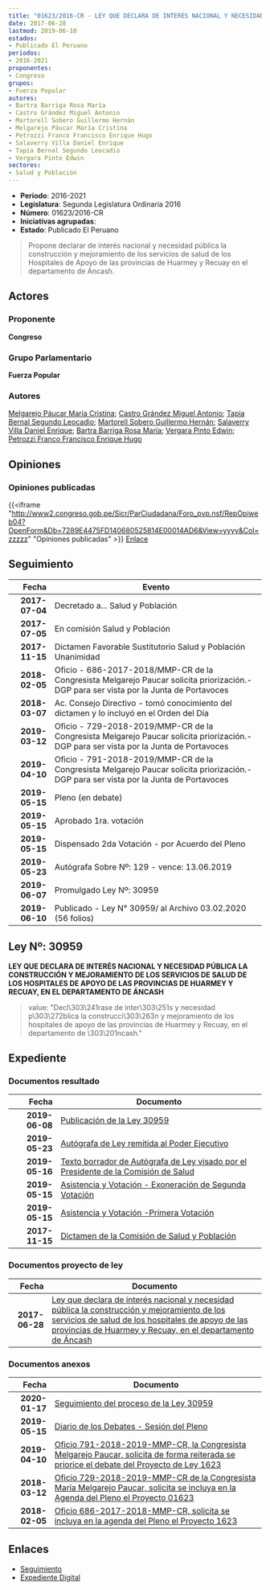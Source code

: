 ```yaml
---
title: "01623/2016-CR - LEY QUE DECLARA DE INTERÉS NACIONAL Y NECESIDAD PÚBLICA LA CONSTRUCCIÓN Y MEJORAMIENTO DE LOS SERVICIOS DE SALUD DE LOS HOSPITALES DE APOYO DE LAS PROVINCIAS DE HUARMEY Y RECUAY, EN EL DEPARTAMENTO DE ANCASH"
date: 2017-06-28
lastmod: 2019-06-10
estados:
- Publicado El Peruano
periodos:
- 2016-2021
proponentes:
- Congreso
grupos:
- Fuerza Popular
autores:
- Bartra Barriga Rosa María
- Castro Grández Miguel Antonio
- Martorell Sobero Guillermo Hernán
- Melgarejo Páucar María Cristina
- Petrozzi Franco Francisco Enrique Hugo
- Salaverry Villa Daniel Enrique
- Tapia Bernal Segundo Leocadio
- Vergara Pinto Edwin
sectores:
- Salud y Población
---
```

- **Periodo**: 2016-2021
- **Legislatura**: Segunda Legislatura Ordinaria 2016
- **Número**: 01623/2016-CR
- **Iniciativas agrupadas**: 
- **Estado**: Publicado El Peruano

> Propone declarar de interés nacional y necesidad pública la construcción y mejoramiento de los servicios de salud de los Hospitales de Apoyo de las provincias de Huarmey y Recuay en el departamento de Ancash.


## Actores

### Proponente

**Congreso**

### Grupo Parlamentario

**Fuerza Popular**

### Autores

[Melgarejo Páucar María Cristina](mailto:mailto:mmelgarejo@congreso.gob.pe); [Castro Grández Miguel Antonio](mailto:mailto:macastro@congreso.gob.pe); [Tapia Bernal Segundo Leocadio](mailto:mailto:stapia@congreso.gob.pe); [Martorell Sobero Guillermo Hernán](mailto:mailto:gmartorell@congreso.gob.pe); [Salaverry Villa Daniel Enrique](mailto:mailto:dsalaverry@congreso.gob.pe); [Bartra Barriga Rosa María](mailto:mailto:rbartra@congreso.gob.pe); [Vergara Pinto Edwin](mailto:mailto:evergara@congreso.gob.pe); [Petrozzi Franco Francisco Enrique Hugo](mailto:mailto:fpetrozzi@congreso.gob.pe)

## Opiniones

### Opiniones publicadas

{{<iframe "http://www2.congreso.gob.pe/Sicr/ParCiudadana/Foro_pvp.nsf/RepOpiweb04?OpenForm&Db=7289E4475FD140680525814E00014AD6&View=yyyy&Col=zzzzz" "Opiniones publicadas" >}}
[Enlace](http://www2.congreso.gob.pe/Sicr/ParCiudadana/Foro_pvp.nsf/RepOpiweb04?OpenForm&Db=7289E4475FD140680525814E00014AD6&View=yyyy&Col=zzzzz)


## Seguimiento

| Fecha | Evento |
|------:|--------|
| **2017-07-04** | Decretado a... Salud y Población |
| **2017-07-05** | En comisión Salud y Población |
| **2017-11-15** | Dictamen Favorable Sustitutorio Salud y Población Unanimidad |
| **2018-02-05** | Oficio - 686-2017-2018/MMP-CR de la Congresista Melgarejo Paucar solicita priorización.- DGP para ser vista por la Junta de Portavoces |
| **2018-03-07** | Ac. Consejo Directivo - tomó conocimiento del dictamen y lo incluyó en el Orden del Día |
| **2019-03-12** | Oficio - 729-2018-2019/MMP-CR de la Congresista Melgarejo Paucar solicita priorización.- DGP para ser vista por la Junta de Portavoces |
| **2019-04-10** | Oficio - 791-2018-2019/MMP-CR de la Congresista Melgarejo Paucar solicita priorización.- DGP para ser vista por la Junta de Portavoces |
| **2019-05-15** | Pleno (en debate) |
| **2019-05-15** | Aprobado 1ra. votación |
| **2019-05-15** | Dispensado 2da Votación - por Acuerdo del Pleno |
| **2019-05-23** | Autógrafa Sobre Nº: 129 - vence: 13.06.2019 |
| **2019-06-07** | Promulgado Ley Nº: 30959 |
| **2019-06-10** | Publicado - Ley N° 30959/ al Archivo 03.02.2020 (56 folios) |

## Ley Nº: 30959

**LEY QUE DECLARA DE INTERÉS NACIONAL Y NECESIDAD PÚBLICA LA CONSTRUCCIÓN Y MEJORAMIENTO DE LOS SERVICIOS DE SALUD DE LOS HOSPITALES DE APOYO DE LAS PROVINCIAS DE HUARMEY Y RECUAY, EN EL DEPARTAMENTO DE ÁNCASH**

> value: "Decl\303\241rase de inter\303\251s y necesidad p\303\272blica la construcci\303\263n y mejoramiento de los hospitales de apoyo de las provincias de Huarmey y Recuay, en el departamento de \303\201ncash."


## Expediente

### Documentos resultado

| Fecha | Documento |
|------:|-----------|
| **2019-06-08** | [Publicación de la Ley 30959](http://www.leyes.congreso.gob.pe/Documentos/2016_2021/ADLP/Normas_Legales/30959-LEY.pdf) |
| **2019-05-23** | [Autógrafa de Ley remitida al Poder Ejecutivo](http://www.leyes.congreso.gob.pe/Documentos/2016_2021/ADLP/Texto_Aprobado/AU0162320190523.pdf) |
| **2019-05-16** | [Texto borrador de Autógrafa de Ley visado por el Presidente de la Comisión de Salud](http://www.leyes.congreso.gob.pe/Documentos/2016_2021/Texto_Borrador_de_Autografa/BAU0161920190521.pdf) |
| **2019-05-15** | [Asistencia y Votación - Exoneración de Segunda Votación](http://www.leyes.congreso.gob.pe/Documentos/2016_2021/Asistencia_y_Votacion/Proyectos_de_Ley/Exoneracion_de_Segunda_Votacion/AVESV0162320190515.pdf) |
| **2019-05-15** | [Asistencia y Votación -Primera Votación](http://www.leyes.congreso.gob.pe/Documentos/2016_2021/Asistencia_y_Votacion/Proyectos_de_Ley/AV0162320190515.pdf) |
| **2017-11-15** | [Dictamen de la Comisión de Salud y Población](http://www.leyes.congreso.gob.pe/Documentos/2016_2021/Dictamenes/Proyectos_de_Ley/01623DC21MAY20171115..pdf) |

### Documentos proyecto de ley

| Fecha | Documento |
|------:|-----------|
| **2017-06-28** | [Ley que declara de interés nacional y necesidad pública la construcción y mejoramiento de los servicios de salud de los hospitales de apoyo de las provincias de Huarmey y Recuay, en el departamento de Áncash](http://www.leyes.congreso.gob.pe/Documentos/2016_2021/Proyectos_de_Ley_y_de_Resoluciones_Legislativas/PL0162320170628..pdf) |

### Documentos anexos

| Fecha | Documento |
|------:|-----------|
| **2020-01-17** | [Seguimiento del proceso de la Ley 30959](http://www.leyes.congreso.gob.pe/Documentos/2016_2021/Seguimiento_de_Proyectos_de_Ley/01623PL20200117.pdf) |
| **2019-05-15** | [Diario de los Debates - Sesión del Pleno](http://www2.congreso.gob.pe/Sicr/DiarioDebates/Publicad.nsf/SesionesPleno/05256D6E0073DFE9052583FC0055A63E/$FILE/SLO-2018-9.pdf) |
| **2019-04-10** | [Oficio 791-2018-2019-MMP-CR, la Congresista Melgarejo Paucar, solicita de forma reiterada se priorice el debate del Proyecto de Ley 1623](http://www.leyes.congreso.gob.pe/Documentos/2016_2021/Oficios/Congresistas/OFICIO-791-2018-2019-MMP-CR.pdf) |
| **2018-03-12** | [Oficio 729-2018-2019-MMP-CR de la Congresista María Melgarejo Paucar, solicita se incluya en la Agenda del Pleno el Proyecto 01623](http://www.leyes.congreso.gob.pe/Documentos/2016_2021/Oficios/Congresistas/OFICIO-729-2018-2019-MMP-CR.pdf) |
| **2018-02-05** | [Oficio 686-2017-2018-MMP-CR, solicita se incluya en la agenda del Pleno el Proyecto 1623](http://www.leyes.congreso.gob.pe/Documentos/2016_2021/Oficios/Congresistas/OFICIO-686-2017-2018-MMP-CR.pdf) |

## Enlaces

- [Seguimiento](http://www2.congreso.gob.pe/Sicr/TraDocEstProc/CLProLey2016.nsf/f7fff46988ca05b1052578e100829cc7/043494cdecd19bbe05258150005ac103?OpenDocument)
- [Expediente Digital](http://www2.congreso.gob.pe/Sicr/TraDocEstProc/Expvirt_2011.nsf/visbusqptramdoc1621/01623?opendocument)

